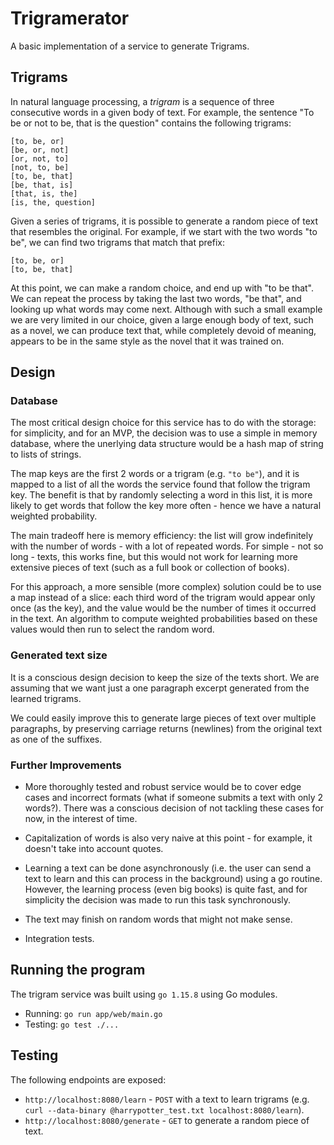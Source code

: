 # Trigramerator

A basic implementation of a service to generate Trigrams.

## Trigrams

In natural language processing, a _trigram_ is a sequence of three consecutive words in a given body of text. For example, the sentence "To be or not to be, that is the question" contains the following trigrams:

```
[to, be, or]
[be, or, not]
[or, not, to]
[not, to, be]
[to, be, that]
[be, that, is]
[that, is, the]
[is, the, question]
```

Given a series of trigrams, it is possible to generate a random piece of text that resembles the original. For example, if we start with the two words "to be", we can find two trigrams that match that prefix:

```
[to, be, or]
[to, be, that]
```

At this point, we can make a random choice, and end up with "to be that". We can repeat the process by taking the last two words, "be that", and looking up what words may come next. Although with such a small example we are very limited in our choice, given a large enough body of text, such as a novel, we can produce text that, while completely devoid of meaning, appears to be in the same style as the novel that it was trained on.

## Design

### Database

The most critical design choice for this service has to do with the storage: for simplicity, and for an MVP, the decision was to use a simple in memory database, where the unerlying data 
structure would be a hash map of string to lists of strings. 

The map keys are the first 2 words or a trigram (e.g. `"to be"`), and it is mapped to a list of all the words the service found that follow the trigram key. The benefit is that by randomly selecting a word in this list, it is more likely to get words that follow the key more often - hence we have a natural weighted probability.

The main tradeoff here is memory efficiency: the list will grow indefinitely with the number of words - with a lot of repeated words. For simple - not so long - texts, this works fine, but this would not work for learning more extensive pieces of text (such as a full book or collection of books).

For this approach, a more sensible (more complex) solution could be to use a map instead of a slice: each third word of the trigram would appear only once (as the key), and the value would be the number of times it occurred in the text. An algorithm to compute weighted probabilities based on these values would then run to select the random word.

### Generated text size

It is a conscious design decision to keep the size of the texts short. We are assuming that we want just a one paragraph excerpt generated from the learned trigrams.

We could easily improve this to generate large pieces of text over multiple paragraphs, by preserving carriage returns (newlines) from the original text as one of the suffixes.

### Further Improvements
* More thoroughly tested and robust service would be to cover edge cases and incorrect formats (what if someone submits a text with only 2 words?). There was a conscious decision of not tackling these cases for now, in the interest of time.

* Capitalization of words is also very naive at this point - for example, it doesn't take into account quotes. 

* Learning a text can be done asynchronously (i.e. the user can send a text to learn and this can process in the background) using a go routine. However, the learning process (even big books) is quite fast, and for simplicity the decision was made to run this task synchronously.

* The text may finish on random words that might not make sense.

* Integration tests.

## Running the program

The trigram service was built using `go 1.15.8` using Go modules.

* Running: `go run app/web/main.go`
* Testing: `go test ./...`

## Testing

The following endpoints are exposed:

* `http://localhost:8080/learn` - `POST` with a text to learn trigrams (e.g. `curl --data-binary @harrypotter_test.txt localhost:8080/learn`).
* `http://localhost:8080/generate` - `GET` to generate a random piece of text.